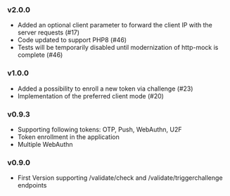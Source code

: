 ### v2.0.0
* Added an optional client parameter to forward the client IP with the server requests (#17)
* Code updated to support PHP8 (#46)
* Tests will be temporarily disabled until modernization of http-mock is complete (#46)

### v1.0.0
* Added a possibility to enroll a new token via challenge (#23)
* Implementation of the preferred client mode (#20)

### v0.9.3

* Supporting following tokens: OTP, Push, WebAuthn, U2F
* Token enrollment in the application
* Multiple WebAuthn

### v0.9.0
* First Version supporting /validate/check and /validate/triggerchallenge endpoints